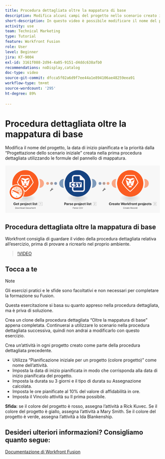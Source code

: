 ```yaml
---
title: Procedura dettagliata oltre la mappatura di base
description: Modifica alcuni campi del progetto nello scenario creato in precedenza utilizzando le formule del pannello di mappatura in  [!DNL Adobe Workfront Fusion].
short-description: In questo video è possibile modificare il nome del progetto, la data di inizio pianificata e la priorità dalla "Progettazione dello scenario iniziale" creata nella prima procedura dettagliata utilizzando le formule del pannello di mappatura.
activity: use
team: Technical Marketing
type: Tutorial
feature: Workfront Fusion
role: User
level: Beginner
jira: KT-9004
exl-id: 3161f088-2d94-4a05-9151-d4ddc638afb0
recommendations: noDisplay,catalog
doc-type: video
source-git-commit: dfcca5f02a6d9f7ee44a1e894106ae48259eea91
workflow-type: tm+mt
source-wordcount: '295'
ht-degree: 89%

---
```


# Procedura dettagliata oltre la mappatura di base

Modifica il nome del progetto, la data di inizio pianificata e la priorità dalla “Progettazione dello scenario iniziale” creata nella prima procedura dettagliata utilizzando le formule del pannello di mappatura.

![Immagine dello scenario Fusion](assets/understand-the-basics-1.png)

## Procedura dettagliata oltre la mappatura di base

Workfront consiglia di guardare il video della procedura dettagliata relativa all’esercizio, prima di provare a ricrearlo nel proprio ambiente.

>[!VIDEO](https://video.tv.adobe.com/v/335264/?quality=12&learn=on&enablevpops)


## Tocca a te

>[!NOTE]
>
>Gli esercizi pratici e le sfide sono facoltativi e non necessari per completare la formazione su Fusion.

Questa esercitazione si basa su quanto appreso nella procedura dettagliata, ma è priva di soluzione.

Crea un clone della procedura dettagliata “Oltre la mappatura di base” appena completata. Continuerai a utilizzare lo scenario nella procedura dettagliata successiva, quindi non andrai a modificarlo con questo esercizio.

Crea un’attività in ogni progetto creato come parte della procedura dettagliata precedente.

* Utilizza “Pianificazione iniziale per un progetto (colore progetto)” come nome dell’attività.
* Imposta la data di inizio pianificata in modo che corrisponda alla data di inizio pianificata del progetto.
* Imposta la durata su 3 giorni e il tipo di durata su Assegnazione calcolata.
* Imposta le ore pianificate al 10% del valore di affidabilità in ore.
* Imposta il Vincolo attività su Il prima possibile.

**Sfida:** se il colore del progetto è rosso, assegna l’attività a Rick Kuvec. Se il colore del progetto è giallo, assegna l’attività a Mary Smith. Se il colore del progetto è verde, assegna l’attività a Ida Blankenship.

## Desideri ulteriori informazioni? Consigliamo quanto segue:

[Documentazione di Workfront Fusion](https://experienceleague.adobe.com/it/docs/workfront-fusion/using/get-started-with-fusion/understand-workfront-fusion/workfront-fusion-overview)
